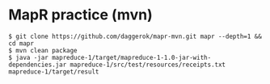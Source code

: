 MapR practice (mvn)
===================
    $ git clone https://github.com/daggerok/mapr-mvn.git mapr --depth=1 && cd mapr
    $ mvn clean package
    $ java -jar mapreduce-1/target/mapreduce-1-1.0-jar-with-dependencies.jar mapreduce-1/src/test/resources/receipts.txt mapreduce-1/target/result
